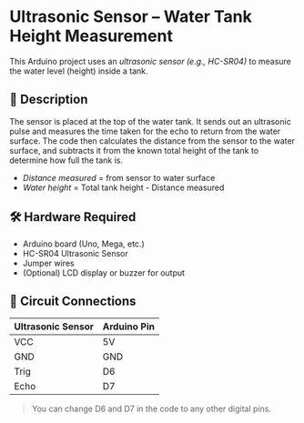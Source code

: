 # Ultrasonic Sensor – Water Tank Height Measurement

This Arduino project uses an *ultrasonic sensor (e.g., HC-SR04)* to measure the water level (height) inside a tank.

## 📌 Description

The sensor is placed at the top of the water tank. It sends out an ultrasonic pulse and measures the time taken for the echo to return from the water surface. The code then calculates the distance from the sensor to the water surface, and subtracts it from the known total height of the tank to determine how full the tank is.

- *Distance measured* = from sensor to water surface  
- *Water height* = Total tank height - Distance measured

## 🛠 Hardware Required

- Arduino board (Uno, Mega, etc.)
- HC-SR04 Ultrasonic Sensor
- Jumper wires
- (Optional) LCD display or buzzer for output

## 🔌 Circuit Connections

| Ultrasonic Sensor | Arduino Pin |
|-------------------|-------------|
| VCC               | 5V          |
| GND               | GND         |
| Trig              | D6          |
| Echo              | D7          |

> You can change D6 and D7 in the code to any other digital pins.
> 
